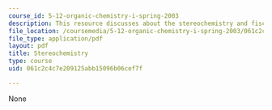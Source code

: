 ```yaml
---
course_id: 5-12-organic-chemistry-i-spring-2003
description: This resource discusses about the stereochemistry and fischer projections.
file_location: /coursemedia/5-12-organic-chemistry-i-spring-2003/061c2c4c7e209125abb15096b06cef7f_06.pdf
file_type: application/pdf
layout: pdf
title: Stereochemistry
type: course
uid: 061c2c4c7e209125abb15096b06cef7f

---
```

None